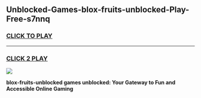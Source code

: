 
## Unblocked-Games-blox-fruits-unblocked-Play-Free-s7nnq
<h3>
<a href="https://premium76.site?title=blox-fruits-unblocked&ref=23A">CLICK TO PLAY</a></h3>
<hr>

<h3>
<a href="https://premium76.site?title=blox-fruits-unblocked&ref=23A">CLICK 2 PLAY</a>
  
</h3>

<a href="https://premium76.site?title=blox-fruits-unblocked&ref=23A"><img src="https://clearcache.store/games.png"></a>


**blox-fruits-unblocked games unblocked: Your Gateway to Fun and Accessible Online Gaming**
